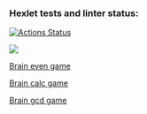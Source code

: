 ### Hexlet tests and linter status:
[![Actions Status](https://github.com/mariaborg/frontend-project-44/workflows/hexlet-check/badge.svg)](https://github.com/mariaborg/frontend-project-44/actions)

<a href="https://codeclimate.com/github/mariaborg/frontend-project-44/maintainability"><img src="https://api.codeclimate.com/v1/badges/d6af11b1e0dd5c26948d/maintainability" /></a>

<a href="https://asciinema.org/connect/dec35c3e-863b-4067-b887-0fa2e8a4355d">Brain even game</a>

<a href="https://asciinema.org/connect/dec35c3e-863b-4067-b887-0fa2e8a4355d">Brain calc game</a>

<a href=" https://asciinema.org/connect/dec35c3e-863b-4067-b887-0fa2e8a4355d">Brain gcd game</a>